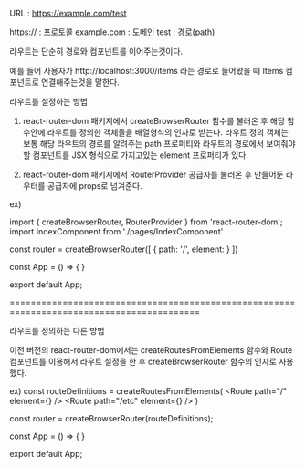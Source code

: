 URL : https://example.com/test

https://  : 프로토콜
example.com  : 도메인
test : 경로(path)


라우트는 단순히 경로와 컴포넌트를 이어주는것이다.

예를 들어 사용자가 http://localhost:3000/items 라는 경로로 들어왔을 때 
Items 컴포넌트로 연결해주는것을 말한다.

라우트를 설정하는 방법

1. react-router-dom 패키지에서 createBrowserRouter 함수를 불러온 후
   해당 함수안에 라우트를 정의한 객체들을 배열형식의 인자로 받는다.
   라우트 정의 객체는 보통 해당 라우트의 경로를 알려주는 path 프로퍼티와
   라우트의 경로에서 보여줘야할 컴포넌트를 JSX 형식으로 가지고있는 element 프로퍼티가 있다.

2. react-router-dom 패키지에서 RouterProvider 공급자를 불러온 후 
   만들어둔 라우터를 공급자에 props로 넘겨준다.

ex) 

import { createBrowserRouter, RouterProvider } from 'react-router-dom';
import IndexComponent from './pages/IndexComponent'

const router = createBrowserRouter([
    { path: '/', element: <IndexComponent /> }
])

const App = () => {
    <RouterProvider router={router}/>
}

export default App;
 
==========================================================================================

라우트를 정의하는 다른 방법

이전 버전의 react-router-dom에서는 createRoutesFromElements 함수와 Route 컴포넌트를 이용해서 라우트 설정을 한 후
createBrowserRouter 함수의 인자로 사용했다.

ex) 
const routeDefinitions = createRoutesFromElements(
    <Route>
        <Route path="/" element={<IndexComponent />} />
        <Route path="/etc" element={<EtcComponent />} />
    </Route>
)

const router = createBrowserRouter(routeDefinitions);

const App = () => {
    <RouterProvider router={router}/>
}

export default App;